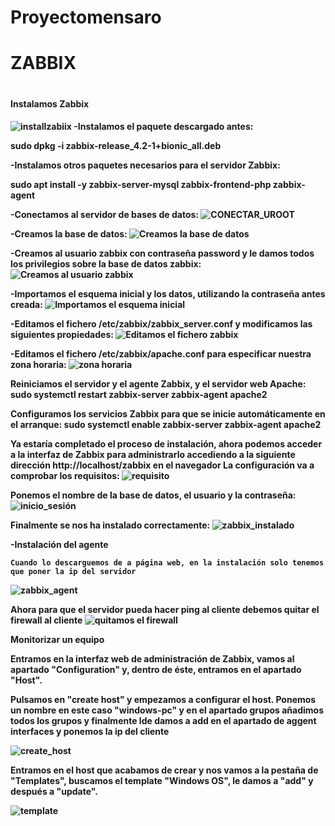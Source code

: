 #   Proyectomensaro

<h1>ZABBIX<h1>
  <h4>Instalamos Zabbix<h4>
  
![installzabiix](https://user-images.githubusercontent.com/104897417/169695972-7b14894a-b8d1-4076-a1cb-3bc172710b99.png)
-Instalamos el paquete descargado antes:

sudo dpkg -i zabbix-release_4.2-1+bionic_all.deb

-Instalamos otros paquetes necesarios para el servidor Zabbix:

sudo apt install -y zabbix-server-mysql zabbix-frontend-php zabbix-agent

 -Conectamos al servidor de bases de datos:
![CONECTAR_UROOT](https://user-images.githubusercontent.com/104897417/169697729-9a102a11-6dec-4875-873e-529d8d528441.png)

-Creamos la base de datos:
 ![Creamos la base de datos](https://user-images.githubusercontent.com/104897417/169697928-41e38357-ec06-4c11-96b5-3122a1754024.png)

    
-Creamos al usuario zabbix con contraseña password y le damos todos los privilegios sobre la base de datos zabbix:
 ![Creamos al usuario zabbix](https://user-images.githubusercontent.com/104897417/169697952-bda35e4c-1231-4292-9921-1fa47154b58f.png)

-Importamos el esquema inicial y los datos, utilizando la contraseña antes creada:
 ![Importamos el esquema inicial](https://user-images.githubusercontent.com/104897417/169698083-78cb3930-6059-4f34-855d-fd08764ce1af.png)
 
-Editamos el fichero /etc/zabbix/zabbix_server.conf y modificamos las siguientes propiedades:
 ![Editamos el fichero zabbix](https://user-images.githubusercontent.com/104897417/169699113-ba43d70c-0d02-4a29-bc13-c6b276fb97fc.png)

-Editamos el fichero /etc/zabbix/apache.conf para especificar nuestra zona horaria:
 ![zona horaria](https://user-images.githubusercontent.com/104897417/169699208-dc6c15e4-b1e8-4d92-98c6-295b940fe593.png)

Reiniciamos el servidor y el agente Zabbix, y el servidor web Apache:
sudo systemctl restart zabbix-server zabbix-agent apache2
    
Configuramos los servicios Zabbix para que se inicie automáticamente en el arranque:
sudo systemctl enable zabbix-server zabbix-agent apache2
    
Ya estaría completado el proceso de instalación, ahora podemos acceder a la interfaz de Zabbix para administrarlo accediendo a la siguiente dirección http://localhost/zabbix en el navegador
La configuración va a comprobar los requisitos:
![requisito](https://user-images.githubusercontent.com/104897417/169699574-dd26b1be-f172-41cc-881c-c49230715ab1.png)
    
Ponemos el nombre de la base de datos, el usuario y la contraseña:
![inicio_sesión](https://user-images.githubusercontent.com/104897417/169700031-9c89c0d4-5cac-4302-b83c-977e6b7e1fbf.png)

Finalmente se nos ha instalado correctamente:
![zabbix_instalado](https://user-images.githubusercontent.com/104897417/169700280-fe3d23b3-e52c-4111-bb50-6cce1b75e9d8.png)
    
 -Instalación del agente
 
    Cuando lo descarguemos de a página web, en la instalación solo tenemos que poner la ip del servidor
  ![zabbix_agent](https://user-images.githubusercontent.com/104897417/170215308-0e9db478-f6aa-44d9-a2fa-d148ae13a504.png)
    
   Ahora para que el servidor pueda hacer ping al cliente debemos quitar el firewall al cliente
    ![quitamos el firewall](https://user-images.githubusercontent.com/104897417/170217028-209dbcca-cbf1-439b-8645-0e5ba6f52979.png)

   Monitorizar un equipo 
    
Entramos en la interfaz web de administración de Zabbix, vamos al apartado "Configuration" y, dentro de éste, entramos en el apartado "Host".

 Pulsamos en "create host" y empezamos a configurar el host. Ponemos un nombre en este caso "windows-pc" y en el apartado grupos añadimos todos los      grupos y finalmente lde damos a add en el apartado de aggent interfaces y ponemos la ip del cliente
    
   ![create_host](https://user-images.githubusercontent.com/104897417/170222843-0446080e-5423-451e-a2a9-732651568c70.png)
    
 Entramos en el host que acabamos de crear y nos vamos a la pestaña de "Templates", buscamos el template "Windows OS", le damos a "add" y después a "update".

 ![template](https://user-images.githubusercontent.com/104897417/170223697-5f8f11c5-361c-47e7-87e8-1bbefc6bfa71.png)
   
    
    



 
